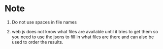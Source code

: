 # Note
1. Do not use spaces in file names

2. web js does not know what files are available until it tries to get them so you need to use the jsons to fill in what files are there and can also be used to order the results. 